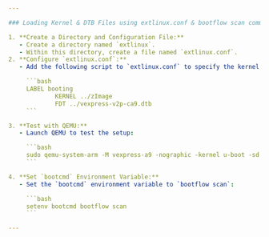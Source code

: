 ```yaml
---

### Loading Kernel & DTB Files using extlinux.conf & bootflow scan command

1. **Create a Directory and Configuration File:**
   - Create a directory named `extlinux`.
   - Within this directory, create a file named `extlinux.conf`.
2. **Configure `extlinux.conf`:**
   - Add the following script to `extlinux.conf` to specify the kernel (`zImage`) and device tree (`vexpress-v2p-ca9.dtb`) files:

     ```bash
     LABEL booting
             KERNEL ../zImage
             FDT ../vexpress-v2p-ca9.dtb
     ```

3. **Test with QEMU:**
   - Launch QEMU to test the setup:

     ```bash
     sudo qemu-system-arm -M vexpress-a9 -nographic -kernel u-boot -sd sd.img
     ```

4. **Set `bootcmd` Environment Variable:**
   - Set the `bootcmd` environment variable to `bootflow scan`:

     ```bash
     setenv bootcmd bootflow scan
     ```

---
```

